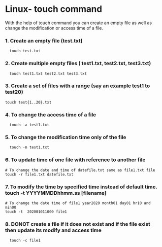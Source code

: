 # Linux- touch command
With the help of touch command you can create an empty file as well as change the modification or access time of a file.

### 1. Create an empty file (test.txt)
```
  touch test.txt
```
### 2. Create multiple empty files ( test1.txt, test2.txt, test3.txt)
```
  touch test1.txt test2.txt test3.txt
```

### 3. Create a set of files with a range (say an example test1 to test20)
```
touch test{1..20}.txt
```
### 4. To change the access time of a file
```
  touch -a test1.txt
```
### 5. To change the modification time only of the file
```
  touch -m test1.txt
```
### 6. To update time of one file with reference to another file
```
# To change the date and time of datefile.txt same as file1.txt file
touch -r file1.txt datefile.txt
```
### 7. To modify the time by specified time instead of default time. touch -t YYYYMMDDhhmm.ss [filename]
```
# To change the date time of file1 year2020 month01 day01 hr10 and min00
touch -t  202001011000 file1
```
### 8. DONOT create a file if it does not exist and if the file exist then update its modify and access time
```
  touch -c file1
```

